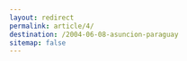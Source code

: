 ```yaml
---
layout: redirect
permalink: article/4/
destination: /2004-06-08-asuncion-paraguay
sitemap: false
---
```

